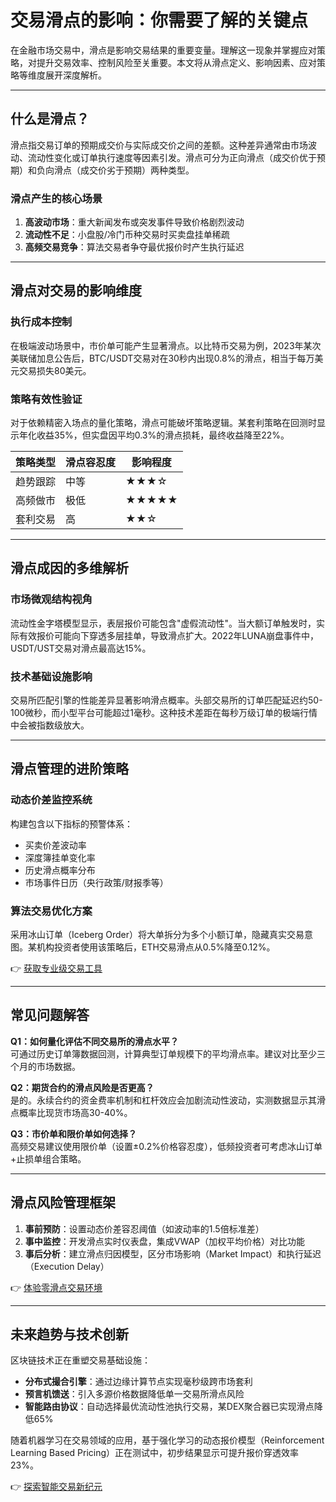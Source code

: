 # 交易滑点的影响：你需要了解的关键点

在金融市场交易中，滑点是影响交易结果的重要变量。理解这一现象并掌握应对策略，对提升交易效率、控制风险至关重要。本文将从滑点定义、影响因素、应对策略等维度展开深度解析。

---

## 什么是滑点？

滑点指交易订单的预期成交价与实际成交价之间的差额。这种差异通常由市场波动、流动性变化或订单执行速度等因素引发。滑点可分为正向滑点（成交价优于预期）和负向滑点（成交价劣于预期）两种类型。

### 滑点产生的核心场景
1. **高波动市场**：重大新闻发布或突发事件导致价格剧烈波动
2. **流动性不足**：小盘股/冷门币种交易时买卖盘挂单稀疏
3. **高频交易竞争**：算法交易者争夺最优报价时产生执行延迟

---

## 滑点对交易的影响维度

### 执行成本控制
在极端波动场景中，市价单可能产生显著滑点。以比特币交易为例，2023年某次美联储加息公告后，BTC/USDT交易对在30秒内出现0.8%的滑点，相当于每万美元交易损失80美元。

### 策略有效性验证
对于依赖精密入场点的量化策略，滑点可能破坏策略逻辑。某套利策略在回测时显示年化收益35%，但实盘因平均0.3%的滑点损耗，最终收益降至22%。

| 策略类型 | 滑点容忍度 | 影响程度 |
|---------|------------|----------|
| 趋势跟踪 | 中等       | ★★★☆     |
| 高频做市 | 极低       | ★★★★★    |
| 套利交易 | 高         | ★★☆      |

---

## 滑点成因的多维解析

### 市场微观结构视角
流动性金字塔模型显示，表层报价可能包含"虚假流动性"。当大额订单触发时，实际有效报价可能向下穿透多层挂单，导致滑点扩大。2022年LUNA崩盘事件中，USDT/UST交易对滑点最高达15%。

### 技术基础设施影响
交易所匹配引擎的性能差异显著影响滑点概率。头部交易所的订单匹配延迟约50-100微秒，而小型平台可能超过1毫秒。这种技术差距在每秒万级订单的极端行情中会被指数级放大。

---

## 滑点管理的进阶策略

### 动态价差监控系统
构建包含以下指标的预警体系：
- 买卖价差波动率
- 深度簿挂单变化率
- 历史滑点概率分布
- 市场事件日历（央行政策/财报季等）

### 算法交易优化方案
采用冰山订单（Iceberg Order）将大单拆分为多个小额订单，隐藏真实交易意图。某机构投资者使用该策略后，ETH交易滑点从0.5%降至0.12%。

👉 [获取专业级交易工具](https://bit.ly/okx_welcome)

---

## 常见问题解答

**Q1：如何量化评估不同交易所的滑点水平？**  
可通过历史订单簿数据回测，计算典型订单规模下的平均滑点率。建议对比至少三个月的市场数据。

**Q2：期货合约的滑点风险是否更高？**  
是的。永续合约的资金费率机制和杠杆效应会加剧流动性波动，实测数据显示其滑点概率比现货市场高30-40%。

**Q3：市价单和限价单如何选择？**  
高频交易建议使用限价单（设置±0.2%价格容忍度），低频投资者可考虑冰山订单+止损单组合策略。

---

## 滑点风险管理框架

1. **事前预防**：设置动态价差容忍阈值（如波动率的1.5倍标准差）
2. **事中监控**：开发滑点实时仪表盘，集成VWAP（加权平均价格）对比功能
3. **事后分析**：建立滑点归因模型，区分市场影响（Market Impact）和执行延迟（Execution Delay）

👉 [体验零滑点交易环境](https://bit.ly/okx_welcome)

---

## 未来趋势与技术创新

区块链技术正在重塑交易基础设施：
- **分布式撮合引擎**：通过边缘计算节点实现毫秒级跨市场套利
- **预言机馈送**：引入多源价格数据降低单一交易所滑点风险
- **智能路由协议**：自动选择最优流动性池执行交易，某DEX聚合器已实现滑点降低65%

随着机器学习在交易领域的应用，基于强化学习的动态报价模型（Reinforcement Learning Based Pricing）正在测试中，初步结果显示可提升报价穿透效率23%。

👉 [探索智能交易新纪元](https://bit.ly/okx_welcome)